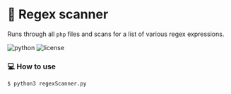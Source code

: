 # :mag_right: Regex scanner

Runs through all `php` files and scans for a list of various regex expressions.

![python](https://img.shields.io/badge/python-3.x-green.svg) ![license](https://img.shields.io/badge/License-GPLv3-brightgreen.svg)

### :computer: How to use

`$ python3 regexScanner.py`
